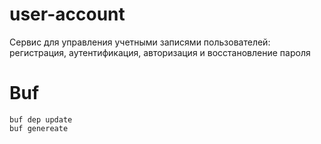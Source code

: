 # user-account
Сервис для управления учетными записями пользователей: регистрация, аутентификация, авторизация и восстановление пароля

# Buf
```
buf dep update
buf genereate
```